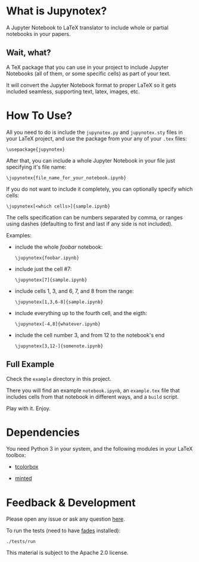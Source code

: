 # What is Jupynotex?

A Jupyter Notebook to LaTeX translator to include whole or partial notebooks in your papers.

## Wait, what?

A TeX package that you can use in your project to include Jupyter Notebooks (all of them, or some specific cells) as part of your text. 

It will convert the Jupyter Notebook format to proper LaTeX so it gets included seamless, supporting text, latex, images, etc.


# How To Use?

All you need to do is include the `jupynotex.py` and `jupynotex.sty` files in your LaTeX project, and use the package from your any of your `.tex` files:

    \usepackage{jupynotex}

After that, you can include a whole Jupyter Notebook in your file just specifying it's file name:

    \jupynotex{file_name_for_your_notebook.ipynb}

If you do not want to include it completely, you can optionally specify which cells:

    \jupynotex[<which cells>]{sample.ipynb}

The cells specification can be numbers separated by comma, or ranges using dashes (defaulting to first and last if any side is not included).

Examples:

- include the whole *foobar* notebook:

    `\jupynotex{foobar.ipynb}`

- include just the cell #7:

    `\jupynotex[7]{sample.ipynb}`

- include cells 1, 3, and 6, 7, and 8 from the range:

    `\jupynotex[1,3,6-8]{sample.ipynb}`
    
- include everything up to the fourth cell, and the eigth:

    `\jupynotex[-4,8]{whatever.ipynb}`

- include the cell number 3, and from 12 to the notebook's end

    `\jupynotex[3,12-]{somenote.ipynb}`


## Full Example

Check the `example` directory in this project.

There you will find an example `notebook.ipynb`, an `example.tex` file that includes cells from that notebook in different ways, and a `build` script.

Play with it. Enjoy.


# Dependencies

You need Python 3 in your system, and the following modules in your LaTeX toolbox:

- [tcolorbox](https://ctan.org/pkg/tcolorbox)

- [minted](https://www.ctan.org/pkg/minted)


# Feedback & Development

Please open any issue or ask any question [here](https://github.com/facundobatista/jupynotex/issues/new).

To run the tests (need to have [fades](https://github.com/pyar/fades) installed):
    
    ./tests/run

This material is subject to the Apache 2.0 license.
